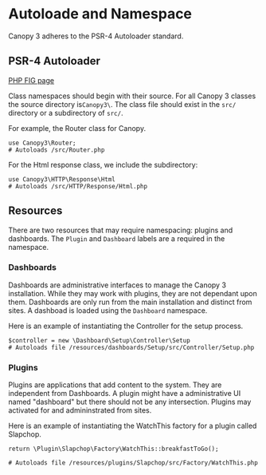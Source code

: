 # Autoloade and Namespace

Canopy 3 adheres to the PSR-4 Autoloader standard.

## PSR-4 Autoloader

[PHP FIG page](https://www.php-fig.org/psr/psr-4/)

Class namespaces should begin with their source. For all Canopy 3 classes the source directory is`Canopy3\`. The class file should exist in the `src/` directory or a subdirectory of `src/`.

For example, the Router class for Canopy.

```
use Canopy3\Router;
# Autoloads /src/Router.php
```

For the Html response class, we include the subdirectory:

```
use Canopy3\HTTP\Response\Html
# Autoloads /src/HTTP/Response/Html.php
```

## Resources
There are two resources that may require namespacing: plugins and dashboards. The ```Plugin``` and ```Dashboard``` labels are a required in the namespace.

### Dashboards
Dashboards are administrative interfaces to manage the Canopy 3 installation. While
they may work with plugins, they are not dependant upon them. Dashboards are only run from the main installation and distinct from sites. A dashboad is loaded using the ```Dashboard``` namespace.

Here is an example of instantiating the Controller for the setup process.
```
$controller = new \Dashboard\Setup\Controller\Setup
# Autoloads file /resources/dashboards/Setup/src/Controller/Setup.php
```


### Plugins
Plugins are applications that add content to the system. They are independent from Dashboards. A plugin might have a administrative UI named "dashboard" but there should not be any intersection. Plugins may activated for and admininstrated from sites.

Here is an example of instantiating the WatchThis factory for a plugin called Slapchop.
```
return \Plugin\Slapchop\Factory\WatchThis::breakfastToGo();

# Autoloads file /resources/plugins/Slapchop/src/Factory/WatchThis.php
```
